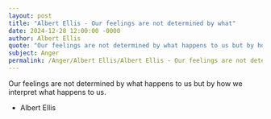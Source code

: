 ```yaml
---
layout: post
title: "Albert Ellis - Our feelings are not determined by what"
date: 2024-12-28 12:00:00 -0000
author: Albert Ellis
quote: "Our feelings are not determined by what happens to us but by how we interpret what happens to us."
subject: Anger
permalink: /Anger/Albert Ellis/Albert Ellis - Our feelings are not determined by what
---
```


Our feelings are not determined by what happens to us but by how we interpret what happens to us.

- Albert Ellis

